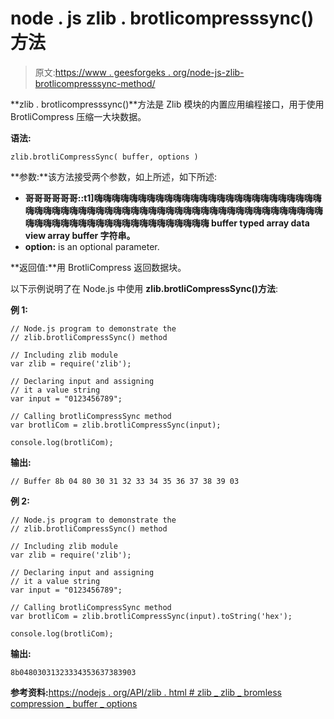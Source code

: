 # node . js zlib . brotlicompresssync()方法

> 原文:[https://www . geesforgeks . org/node-js-zlib-brotlicompresssync-method/](https://www.geeksforgeeks.org/node-js-zlib-brotlicompresssync-method/)

**zlib . brotlicompresssync()**方法是 Zlib 模块的内置应用编程接口，用于使用 BrotliCompress 压缩一大块数据。

**语法:**

```
zlib.brotliCompressSync( buffer, options )
```

**参数:**该方法接受两个参数，如上所述，如下所述:

*   **哥哥哥哥哥哥::t1]嗨嗨嗨嗨嗨嗨嗨嗨嗨嗨嗨嗨嗨嗨嗨嗨嗨嗨嗨嗨嗨嗨嗨嗨嗨嗨嗨嗨嗨嗨嗨嗨嗨嗨嗨嗨嗨嗨嗨嗨嗨嗨嗨嗨嗨嗨嗨嗨嗨嗨嗨嗨嗨嗨嗨嗨嗨嗨嗨嗨嗨嗨嗨嗨嗨嗨嗨嗨嗨嗨嗨嗨嗨嗨嗨嗨嗨嗨嗨嗨嗨 buffer typed array data view array buffer 字符串。**
*   **option:** is an optional parameter.

**返回值:**用 BrotliCompress 返回数据块。

以下示例说明了在 Node.js 中使用 **zlib.brotliCompressSync()方法**:

**例 1:**

```
// Node.js program to demonstrate the     
// zlib.brotliCompressSync() method  

// Including zlib module
var zlib = require('zlib');

// Declaring input and assigning
// it a value string
var input = "0123456789";

// Calling brotliCompressSync method
var brotliCom = zlib.brotliCompressSync(input);

console.log(brotliCom);
```

**输出:**

```
// Buffer 8b 04 80 30 31 32 33 34 35 36 37 38 39 03

```

**例 2:**

```
// Node.js program to demonstrate the     
// zlib.brotliCompressSync() method  

// Including zlib module
var zlib = require('zlib');

// Declaring input and assigning
// it a value string
var input = "0123456789";

// Calling brotliCompressSync method
var brotliCom = zlib.brotliCompressSync(input).toString('hex');

console.log(brotliCom);
```

**输出:**

```
8b04803031323334353637383903

```

**参考资料:**[https://nodejs . org/API/zlib . html # zlib _ zlib _ bromless compression _ buffer _ options](https://nodejs.org/api/zlib.html#zlib_zlib_brotlicompresssync_buffer_options)